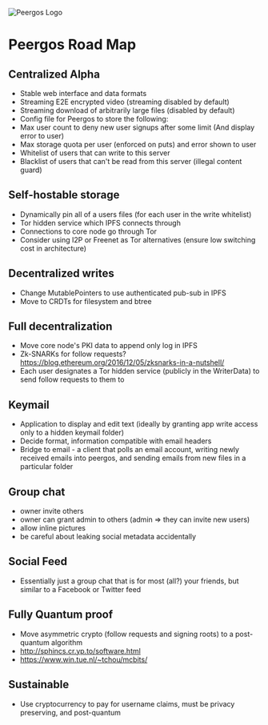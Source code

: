 ![Peergos Logo](https://peergos.org/theme/img/peergos/logo-main.svg)

Peergos Road Map
========


Centralized Alpha
------------
 - Stable web interface and data formats
 - Streaming E2E encrypted video (streaming disabled by default)
 - Streaming download of arbitrarily large files (disabled by default)
 - Config file for Peergos to store the following:
 - Max user count to deny new user signups after some limit (And display error to user)
 - Max storage quota per user (enforced on puts) and error shown to user
 - Whitelist of users that can write to this server
 - Blacklist of users that can't be read from this server (illegal content guard)
 
Self-hostable storage
------------
 - Dynamically pin all of a users files (for each user in the write whitelist)
 - Tor hidden service which IPFS connects through
 - Connections to core node go through Tor
 - Consider using I2P or Freenet as Tor alternatives (ensure low switching cost in architecture)

Decentralized writes
------------
 - Change MutablePointers to use authenticated pub-sub in IPFS
 - Move to CRDTs for filesystem and btree

Full decentralization
------------
 - Move core node's PKI data to append only log in IPFS
 - Zk-SNARKs for follow requests? https://blog.ethereum.org/2016/12/05/zksnarks-in-a-nutshell/
 - Each user designates a Tor hidden service (publicly in the WriterData) to send follow requests to them to

Keymail
------------
 - Application to display and edit text (ideally by granting app write access only to a hidden keymail folder)
 - Decide format, information compatible with email headers
 - Bridge to email - a client that polls an email account, writing newly received emails into peergos, and sending emails from new files in a particular folder

Group chat
------------
 - owner invite others
 - owner can grant admin to others (admin => they can invite new users)
 - allow inline pictures
 - be careful about leaking social metadata accidentally

Social Feed
------------
 - Essentially just a group chat that is for most (all?) your friends, but similar to a Facebook or Twitter feed

Fully Quantum proof
------------
 - Move asymmetric crypto (follow requests and signing roots) to a post-quantum algorithm
 - http://sphincs.cr.yp.to/software.html
 - https://www.win.tue.nl/~tchou/mcbits/

Sustainable
------------
 - Use cryptocurrency to pay for username claims, must be privacy preserving, and post-quantum
